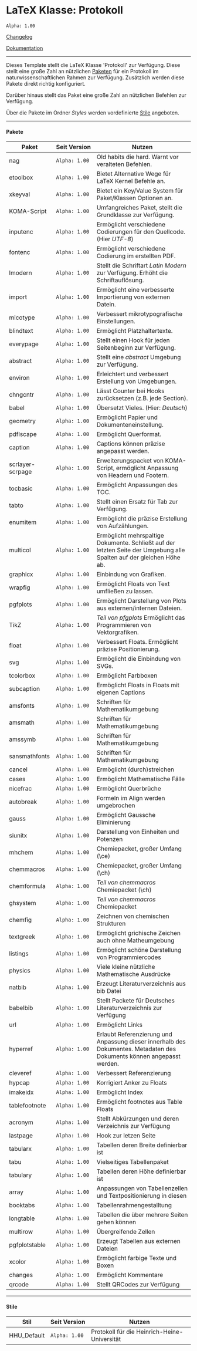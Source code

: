 # LaTeX Klasse: Protokoll
`Alpha: 1.00`

[Changelog](CHANGELOG.md)

[Dokumentation](Dokumentation_Klasse_Protokoll.pdf)

---

Dieses Template stellt die LaTeX Klasse 'Protokoll' zur Verfügung.
Diese stellt eine große Zahl an nützlichen [Paketen](#Pakete) für ein Protokoll im naturwissenschaftlichen Rahmen zur Verfügung. Zusätzlich werden diese Pakete direkt richtig konfiguriert.

Darüber hinaus stellt das Paket eine große Zahl an nützlichen Befehlen zur Verfügung.

Über die Pakete im Ordner *Styles* werden vordefinierte [Stile](#Stile) angeboten.

---
#### Pakete

Paket | <nobr>Seit Version</nobr> | Nutzen
--- | --- | ---
nag | `Alpha: 1.00` | Old habits die hard. Warnt vor veralteten Befehlen.
etoolbox | `Alpha: 1.00` | Bietet Alternative Wege für LaTeX Kernel Befehle an.
xkeyval | `Alpha: 1.00` | Bietet ein Key/Value System für Paket/Klassen Optionen an.
KOMA-Script | `Alpha: 1.00` | Umfangreiches Paket, stellt die Grundklasse zur Verfügung.
inputenc | `Alpha: 1.00` | Ermöglicht verschiedene Codierungen für den Quellcode. (Hier *UTF-8*)
fontenc | `Alpha: 1.00` | Ermöglicht verschiedene Codierung im erstellten PDF.
lmodern | `Alpha: 1.00` | Stellt die Schriftart *Latin Modern* zur Verfügung. Erhöht die Schriftauflösung.
import | `Alpha: 1.00` | Ermöglicht eine verbesserte Importierung von externen Datein.
micotype | `Alpha: 1.00` | Verbessert mikrotypografische Einstellungen.
blindtext | `Alpha: 1.00` | Ermöglicht Platzhaltertexte.
everypage | `Alpha: 1.00` | Stellt einen Hook für jeden Seitenbeginn zur Verfügung.
abstract | `Alpha: 1.00` | Stellt eine *abstract* Umgebung zur Verfügung.
environ | `Alpha: 1.00` | Erleichtert und verbessert Erstellung von Umgebungen.
chngcntr | `Alpha: 1.00` | Lässt Counter bei Hooks zurücksetzen (z.B. jede Section).
babel | `Alpha: 1.00` | Übersetzt Vieles. (Hier: *Deutsch*)
geometry | `Alpha: 1.00` | Ermöglicht Papier und Dokumenteneinstellung.
pdflscape | `Alpha: 1.00` | Ermöglicht Querformat.
caption | `Alpha: 1.00` | Captions können präzise angepasst werden.
scrlayer-scrpage | `Alpha: 1.00` | Erweiterungspacket von KOMA-Script, ermöglicht Anpassung von Headern und Footern.
tocbasic | `Alpha: 1.00` | Ermöglicht Anpassungen des TOC.
tabto | `Alpha: 1.00` | Stellt einen Ersatz für Tab zur Verfügung.
enumitem | `Alpha: 1.00` | Ermöglicht die präzise Erstellung von Aufzählungen.
multicol | `Alpha: 1.00` | Ermöglicht mehrspaltige Dokumente. Schließt auf der letzten Seite der Umgebung alle Spalten auf der gleichen Höhe ab.
graphicx | `Alpha: 1.00` | Einbindung von Grafiken.
wrapfig | `Alpha: 1.00` | Ermöglicht Floats von Text umfließen zu lassen.
pgfplots | `Alpha: 1.00` | Ermöglicht Darstellung von Plots aus externen/internen Dateien.
TikZ | `Alpha: 1.00` | *Teil von pfgplots* Ermöglicht das Programmieren von Vektorgrafiken.
float | `Alpha: 1.00` | Verbessert Floats. Ermöglicht präzise Positionierung.
svg | `Alpha: 1.00` | Ermöglicht die Einbindung von SVGs.
tcolorbox | `Alpha: 1.00` | Ermöglicht Farbboxen
subcaption | `Alpha: 1.00` | Ermöglicht Floats in Floats mit eigenen Captions
amsfonts | `Alpha: 1.00` | Schriften für Mathematikumgebung
amsmath | `Alpha: 1.00` | Schriften für Mathematikumgebung
amssymb | `Alpha: 1.00` | Schriften für Mathematikumgebung
sansmathfonts | `Alpha: 1.00` | Schriften für Mathematikumgebung
cancel | `Alpha: 1.00` | Ermöglicht (durch)streichen
cases | `Alpha: 1.00` | Ermöglicht Mathematische Fälle
nicefrac | `Alpha: 1.00` | Ermöglicht Querbrüche
autobreak | `Alpha: 1.00` | Formeln im Align werden umgebrochen
gauss | `Alpha: 1.00` | Ermöglicht Gaussche Eliminierung
siunitx | `Alpha: 1.00` | Darstellung von Einheiten und Potenzen
mhchem | `Alpha: 1.00` | Chemiepacket, großer Umfang (\\ce)
chemmacros | `Alpha: 1.00` | Chemiepacket, großer Umfang (\\ch)
chemformula | `Alpha: 1.00` | *Teil von chemmacros* Chemiepacket (\\ch)
ghsystem | `Alpha: 1.00` | *Teil von chemmacros* Chemiepacket
chemfig | `Alpha: 1.00` | Zeichnen von chemischen Strukturen
textgreek | `Alpha: 1.00` | Ermöglicht grichische Zeichen auch ohne Matheumgebung
listings | `Alpha: 1.00` | Ermöglicht schöne Darstellung von Programmiercodes
physics | `Alpha: 1.00` | Viele kleine nützliche Mathematische Ausdrücke
natbib | `Alpha: 1.00` | Erzeugt Literaturverzeichnis aus bib Datei
babelbib | `Alpha: 1.00` | Stellt Packete für Deutsches Literaturverzeichnis zur Verfügung
url | `Alpha: 1.00` | Ermöglicht Links
hyperref | `Alpha: 1.00` | Erlaubt Referenzierung und Anpassung dieser innerhalb des Dokumentes. Metadaten des Dokuments können angepasst werden.
cleveref | `Alpha: 1.00` | Verbessert Referenzierung
hypcap | `Alpha: 1.00` | Korrigiert Anker zu Floats
imakeidx | `Alpha: 1.00` | Ermöglicht Index
tablefootnote | `Alpha: 1.00` | Ermöglicht footnotes aus Table Floats
acronym | `Alpha: 1.00` | Stellt Abkürzungen und deren Verzeichnis zur Verfügung
lastpage | `Alpha: 1.00` | Hook zur letzen Seite
tabularx | `Alpha: 1.00` | Tabellen deren Breite definierbar ist
tabu | `Alpha: 1.00` | Vielseitiges Tabellenpaket
tabulary | `Alpha: 1.00` | Tabellen deren Höhe definierbar ist
array | `Alpha: 1.00` | Anpassungen von Tabellenzellen und Textpositionierung in diesen
booktabs | `Alpha: 1.00` | Tabellenrahmengestalltung
longtable | `Alpha: 1.00` | Tabellen die über mehrere Seiten gehen können
multirow | `Alpha: 1.00` | Übergreifende Zellen
pgfplotstable | `Alpha: 1.00` | Erzeugt Tabellen aus externen Dateien
xcolor | `Alpha: 1.00` | Ermöglicht farbige Texte und Boxen
changes | `Alpha: 1.00` | Ermöglicht Kommentare
qrcode | `Alpha: 1.00` | Stellt QRCodes zur Verfügung


---
#### Stile

Stil | <nobr>Seit Version</nobr> | Nutzen
--- | --- | ---
HHU_Default | `Alpha: 1.00` | Protokoll für die Heinrich-Heine-Universität
